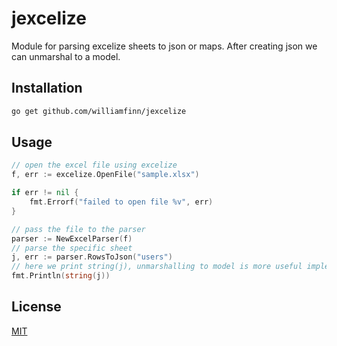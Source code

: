 # jexcelize

Module for parsing excelize sheets to json or maps. After creating json we can unmarshal to a model.

## Installation

```bash
go get github.com/williamfinn/jexcelize
```

## Usage

```go
// open the excel file using excelize
f, err := excelize.OpenFile("sample.xlsx")

if err != nil {
	fmt.Errorf("failed to open file %v", err)
}

// pass the file to the parser
parser := NewExcelParser(f)
// parse the specific sheet
j, err := parser.RowsToJson("users")
// here we print string(j), unmarshalling to model is more useful implementation
fmt.Println(string(j))
```

## License
[MIT](https://choosealicense.com/licenses/mit/)